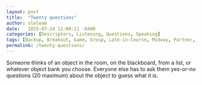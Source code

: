 ```yaml
---
layout: post
title:  "Twenty questions"
author: sleteam
date:   2015-07-24 12:00:11 -0400
categories: [Descriptors, Listening, Questions, Speaking]
tags: [Backup, Breakout, Game, Group, Late-in-Course, Midway, Partner, Review, Works-for-Tutoring]
permalink: /twenty-questions/
---
```

Someone thinks of an object in the room, on the blackboard, from a list, or whatever object bank you choose. Everyone else has to ask them yes-or-no questions (20 maximum) about the object to guess what it is.